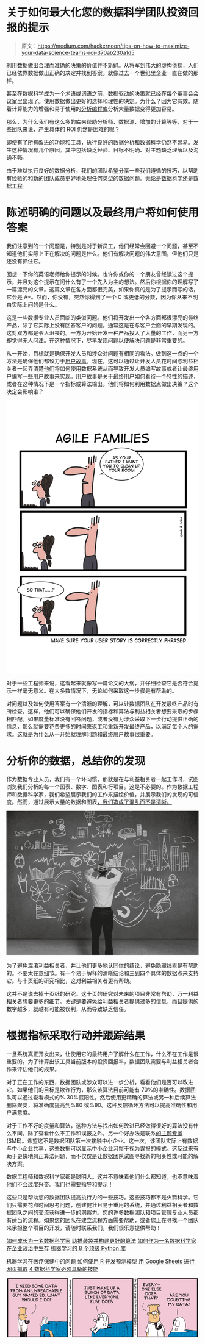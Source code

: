 # 关于如何最大化您的数据科学团队投资回报的提示

> 原文：<https://medium.com/hackernoon/tips-on-how-to-maximize-your-data-science-teams-roi-370ab230a1d5>

利用数据做出合理而准确的决策的价值并不新鲜。从将军到伟大的虚构侦探，人们已经依靠数据做出正确的决定并找到答案。就像过去一个世纪里企业一直在做的那样。

甚至在数据科学成为一个术语或词语之前，数据驱动的决策就已经在每个董事会会议室里出现了。使用数据做出更好的选择和理性的决定。为什么？因为它有效。随着计算能力的增强和易于使用的[分析编程库](http://www.acheronanalytics.com/acheron-blog/8-great-python-libraries-for-machine-learning)分析大量数据变得更加容易。

那么，为什么我们有这么多的库来帮助分析师、数据源、增加的计算等等，对于一些团队来说，产生具体的 ROI 仍然是困难的呢？

即使有了所有改进的功能和工具，执行良好的数据分析和数据科学仍然不容易。发生这种情况有几个原因。其中包括缺乏经验、目标不明确、对主题缺乏理解以及沟通不畅。

由于难以执行良好的数据分析，我们的团队希望分享一些我们遵循的技巧，以帮助有经验的和新的团队成员更好地处理任何类型的数据问题。无论是[数据科学](https://en.wikipedia.org/wiki/Data_science)还是[数据工程](http://www.acheronanalytics.com/acheron-blog/how-to-engineer-your-data-for-data-science)。

# **陈述明确的问题以及最终用户将如何使用答案**

我们注意到的一个问题是，特别是对于新员工，他们经常会回避一个问题，甚至不知道他们实际上正在解决的问题是什么。他们有解决问题的伟大意图，但他们只是还没有抓住它。

回想一下你的英语老师给你提示的时候。也许你或你的一个朋友曾经读过这个提示，并且对这个提示在问什么有了一个先入为主的想法。然后你根据你的理解写了一篇漂亮的文章。这篇文章在各方面都很完美，如果你真的是为了提示而写的话，它会是 A+。然而，你没有，突然你得到了一个 C 或更低的分数，因为你从来不明白实际上问的是什么。

这是一些数据专业人员面临的类似问题。他们将开发出一个各方面都很漂亮的最终产品，除了它实际上没有回答客户的问题。通常这是在与客户会面的早期发现的。这对双方都是令人沮丧的。一方为开始开发一种产品投入了大量的工作，而另一方却觉得无人问津。在这种情况下，尽早发现问题以便解决问题是非常重要的。

从一开始，目标就是确保开发人员和涉众对问题有相同的看法。做到这一点的一个方法是确保他们都致力于[用户故事](https://www.mountaingoatsoftware.com/agile/user-stories)。现在，这可以通过让开发人员花时间与利益相关者一起弄清楚他们将如何使用数据系统从而导致开发人员编写故事或者让最终用户编写一些用户故事来实现。用户故事是关于最终用户如何看待一个特性的描述，或者在这种情况下是一个指标或算法输出。他们将如何利用数据点做出决策？这个决定会影响谁？

![](img/ec4442c54047e811b97670a82d063591.png)

对于一些工程师来说，这看起来就像写一篇论文的大纲，并仔细检查它是否符合提示一样毫无意义。在大多数情况下，无论如何采取这一步骤是有帮助的。

对问题以及如何使用答案有一个清晰的理解，可以让数据团队在开发最终产品时有所检查。这样，他们可以确保他们开发的指标和算法与利益相关者想要采取的步骤相匹配。如果度量标准没有回答问题，或者没有为涉众采取下一步行动提供正确的信息，那么就需要花费更多的时间来返工和重新开发最终产品，以满足每个人的需求。这就是为什么从一开始就理解问题和最终用户故事很重要。

# **分析你的数据，总结你的发现**

作为数据专业人员，我们有一个坏习惯，那就是在与利益相关者一起工作时，试图浏览我们分析的每一个图表、数字、图表和行项目。这是不必要的。作为数据工程师和数据科学家，我们希望展示我们的工作来描绘价值，并展示我们的发现的可信度。然而，通过展示大量的数据和图表[，我们造成了混乱而不是清晰。](https://www.forbes.com/sites/jeffboss/2015/03/20/how-to-overcome-the-analysis-paralysis-of-decision-making/)

![](img/25c5fe7c9d5a11b706df3e0bec600559.png)

为了避免混淆利益相关者，并让他们更多地认同你的结论，避免隐藏线索是有帮助的。不要太在意细节。有一个易于解释的清晰结论和三到四个具体的数据点来支持它。与十页纸的研究相比，这对利益相关者更有帮助。

这并不是说去掉十页纸的研究。这十页的研究对未来的项目非常有帮助，万一利益相关者想要更多的细节。关键是要避免给利益相关者提供过多的信息，而且提供的数字越多，就越有可能被误判，从而导致缺乏信任。

# **根据指标采取行动并跟踪结果**

一旦系统真正开发出来，让使用它的最终用户了解什么在工作，什么不在工作是很重要的。为了计算出该工具当前版本的投资回报率，数据团队需要与利益相关者合作来评估他们的成果。

对于正在工作的东西，数据团队或涉众可以进一步分析，看看他们是否可以改进它。如果他们的目标是欺诈行为，那么该算法目前可能有 70%的准确性。数据团队可以通过查看模式的% 30%假阳性，然后使用更精确的算法或另一种后续算法删除聚类，将准确度提高到%80 或%90。这种反馈循环方法可以提高准确性和用户满意度。

对于工作不好的度量和算法，这种方法与找出如何改进已经做得很好的算法没有什么不同。除了查看什么不工作和误报之外，另一个好办法是联系[的主题专家](https://www.thebalancecareers.com/subject-matter-expert-2275099) (SME)。希望这不是数据团队第一次接触中小企业。这一次，该团队实际上有数据与中小企业共享，这些数据可以显示中小企业习惯于视为误报的模式。这反过来有助于更快地纠正算法问题，而不仅仅是让数据团队试图寻找新的相关性或可能的解决方案。

数据工程师和数据科学家都是聪明人。这并不意味着他们什么都知道，也不意味着他们不会过度兴奋。我们也需要指导和提示！

这些只是帮助您的数据团队提高执行力的一些技巧。这些技巧都不是火箭科学。它们只需要花点时间思考问题，创建健壮且易于重用的系统，并通过利益相关者和数据团队之间的交流获得进一步的洞察力。您的许多数据团队和项目管理专业人员都有适当的流程。如果您的团队在建立流程方面需要帮助，或者您正在寻找一个团队来承担整个项目的开发，请随时联系我们，我们很乐意提供帮助！

[如何成长为一名数据科学家](https://hackernoon.com/how-to-grow-as-a-data-scientists-f27c9114fefb)
[助推装袋并构建更好的算法](https://towardsdatascience.com/how-to-develop-a-robust-algorithm-c38e08f32201)
[如何作为一名数据科学家在企业政治中生存](https://www.theseattledataguy.com/top-30-tips-data-science-team-succeeds/)
[机器学习的 8 个顶级 Python 库](http://www.acheronanalytics.com/acheron-blog/8-great-python-libraries-for-machine-learning)

[机器学习在医疗保健中的问题](https://hackernoon.com/the-problem-with-machine-learning-in-healthcare-406c97cb311)
[如何使用 R 开发预测模型](https://www.youtube.com/watch?v=8cKeAH2aGVI&t=6s)
[用 Google Sheets 进行网页抓取](https://hackernoon.com/web-scraping-with-google-sheets-20d0dce323cc?source=activity---post_recommended_rollup)
[4 数据科学家必须具备的技能](https://www.theseattledataguy.com/4-skills-data-scientist-must-have/)

![](img/12f1ecba446e7b41d8ebce669f020a03.png)